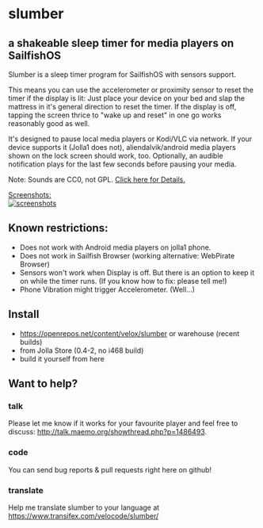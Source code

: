 # slumber
## a shakeable sleep timer for media players on SailfishOS
Slumber is a sleep timer program for SailfishOS with sensors support.

This means you can use the accelerometer or proximity sensor to reset the timer if the display is lit: Just place your device on your bed and slap the mattress in it's general direction to reset the timer. If the display is off, tapping the screen thrice to "wake up and reset" in one go works reasonably good as well.

It's designed to pause local media players or Kodi/VLC via network.
If your device supports it (Jolla1 does not), aliendalvik/android media players shown on the lock screen should work, too.
Optionally, an audible notification plays for the last few seconds before pausing your media.


Note: Sounds are CC0, not GPL. [Click here for Details.](main/qml/assets/sound/LICENSE.txt)

[Screenshots:<br />![screenshots](https://i.imgur.com/od8Bfx4m.png)](http://i.imgur.com/od8Bfx4.png)

## Known restrictions:
- Does not work with Android media players on jolla1 phone.
- Does not work in Sailfish Browser (working alternative: WebPirate Browser)
- Sensors won't work when Display is off. But there is an option to keep it on while the timer runs. (If you know how to fix: please tell me!)
- Phone Vibration might trigger Accelerometer. (Well…)

## Install
- https://openrepos.net/content/velox/slumber or warehouse (recent builds)
- from Jolla Store (0.4-2, no i468 build)
- build it yourself from here

## Want to help?
### talk
Please let me know if it works for your favourite player and feel free to discuss: http://talk.maemo.org/showthread.php?p=1486493.
### code
You can send bug reports & pull requests right here on github!
### translate
Help me translate slumber to your language at https://www.transifex.com/velocode/slumber/
